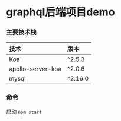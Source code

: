 # graphql后端项目demo

### 主要技术栈 
|技术|版本|
|:--|:--|
|Koa|^2.5.3|
|apollo-server-koa|^2.0.6|
|mysql|^2.16.0|

###  命令

启动 `npm start`